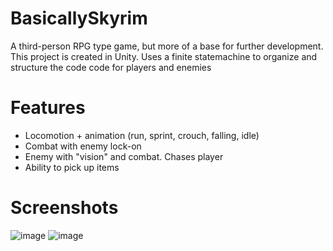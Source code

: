 # BasicallySkyrim
A third-person RPG type game, but more of a base for further development. This project is created in Unity. Uses a finite statemachine to organize and structure the code code for players and enemies

# Features
- Locomotion + animation (run, sprint, crouch, falling, idle)
- Combat with enemy lock-on
- Enemy with "vision" and combat. Chases player
- Ability to pick up items

# Screenshots
![image](https://user-images.githubusercontent.com/3833729/233421020-fd9a5004-53c8-423f-a489-3eaf7862c5ab.png)
![image](https://user-images.githubusercontent.com/3833729/233421124-2fdc6d35-de33-496b-9d47-5c9edaa574a4.png)
